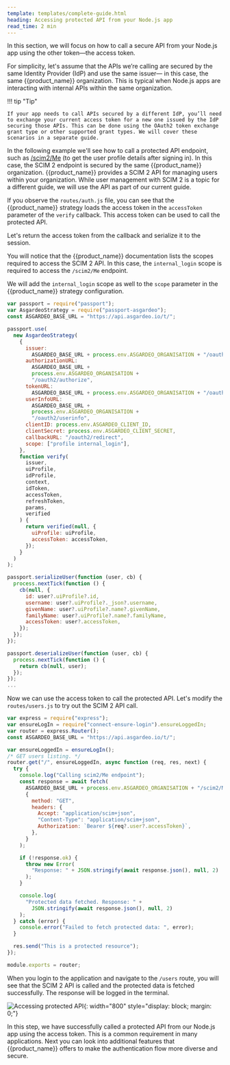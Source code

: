 ```yaml
---
template: templates/complete-guide.html
heading: Accessing protected API from your Node.js app
read_time: 2 min
---
```


In this section, we will focus on how to call a secure API from your Node.js app using the other token—the access token.

For simplicity, let's assume that the APIs we’re calling are secured by the same Identity Provider (IdP) and use the same issuer— in this case, the same {{product_name}} organization. This is typical when Node.js apps are interacting with internal APIs within the same organization.

!!! tip "Tip"

    If your app needs to call APIs secured by a different IdP, you’ll need to exchange your current access token for a new one issued by the IdP securing those APIs. This can be done using the OAuth2 token exchange grant type or other supported grant types. We will cover these scenarios in a separate guide.

In the following example we'll see how to call a protected API endpoint, such as [/scim2/Me](https://wso2.com/asgardeo/docs/apis/scim2-me/) (to get the user profile details after signing in). In this case, the SCIM 2 endpoint is secured by the same {{product_name}} organization. {{product_name}} provides a SCIM 2 API for managing users within your organization. While user management with SCIM 2 is a topic for a different guide, we will use the API as part of our current guide.

If you observe the `routes/auth.js` file, you can see that the {{product_name}} strategy loads the access token in the `accessToken` parameter of the `verify` callback. This access token can be used to call the protected API.

Let's return the access token from the callback and serialize it to the session. 

You will notice that the {{product_name}} documentation lists the scopes required to access the SCIM 2 API. In this case, the `internal_login` scope is required to access the `/scim2/Me` endpoint.

We will add the `internal_login` scope as well to the `scope` parameter in the {{product_name}} strategy configuration.

```javascript hl_lines="23 38 51"
var passport = require("passport");
var AsgardeoStrategy = require("passport-asgardeo");
const ASGARDEO_BASE_URL = "https://api.asgardeo.io/t/";

passport.use(
  new AsgardeoStrategy(
    {
      issuer:
        ASGARDEO_BASE_URL + process.env.ASGARDEO_ORGANISATION + "/oauth2/token",
      authorizationURL:
        ASGARDEO_BASE_URL +
        process.env.ASGARDEO_ORGANISATION +
        "/oauth2/authorize",
      tokenURL:
        ASGARDEO_BASE_URL + process.env.ASGARDEO_ORGANISATION + "/oauth2/token",
      userInfoURL:
        ASGARDEO_BASE_URL +
        process.env.ASGARDEO_ORGANISATION +
        "/oauth2/userinfo",
      clientID: process.env.ASGARDEO_CLIENT_ID,
      clientSecret: process.env.ASGARDEO_CLIENT_SECRET,
      callbackURL: "/oauth2/redirect",
      scope: ["profile internal_login"],
    },
    function verify(
      issuer,
      uiProfile,
      idProfile,
      context,
      idToken,
      accessToken,
      refreshToken,
      params,
      verified
    ) {
      return verified(null, {
        uiProfile: uiProfile,
        accessToken: accessToken,
      });
    }
  )
);

passport.serializeUser(function (user, cb) {
  process.nextTick(function () {
    cb(null, {
      id: user?.uiProfile?.id,
      username: user?.uiProfile?._json?.username,
      givenName: user?.uiProfile?.name?.givenName,
      familyName: user?.uiProfile?.name?.familyName,
      accessToken: user?.accessToken,
    });
  });
});

passport.deserializeUser(function (user, cb) {
  process.nextTick(function () {
    return cb(null, user);
  });
});
...
```

Now we can use the access token to call the protected API. Let's modify the `routes/users.js` to try out the SCIM 2 API call.

```javascript hl_lines="4 8-35"
var express = require("express");
var ensureLogIn = require("connect-ensure-login").ensureLoggedIn;
var router = express.Router();
const ASGARDEO_BASE_URL = "https://api.asgardeo.io/t/";

var ensureLoggedIn = ensureLogIn();
/* GET users listing. */
router.get("/", ensureLoggedIn, async function (req, res, next) {
  try {
    console.log("Calling scim2/Me endpoint");
    const response = await fetch(
      ASGARDEO_BASE_URL + process.env.ASGARDEO_ORGANISATION + "/scim2/Me",
      {
        method: "GET",
        headers: {
          Accept: "application/scim+json",
          "Content-Type": "application/scim+json",
          Authorization: `Bearer ${req?.user?.accessToken}`,
        },
      }
    );

    if (!response.ok) {
      throw new Error(
        "Response: " + JSON.stringify(await response.json(), null, 2)
      );
    }

    console.log(
      "Protected data fetched. Response: " +
        JSON.stringify(await response.json(), null, 2)
    );
  } catch (error) {
    console.error("Failed to fetch protected data: ", error);
  }

  res.send("This is a protected resource");
});

module.exports = router;
```

When you login to the application and navigate to the `/users` route, you will see that the SCIM 2 API is called and the protected data is fetched successfully. The response will be logged in the terminal.

![Accessing protected API]({{base_path}}/complete-guides/nodejs/assets/img/image16.png){: width="800" style="display: block; margin: 0;"}

In this step, we have successfully called a protected API from our Node.js app using the access token. This is a common requirement in many applications. Next you can look into additional features that {{product_name}} offers to make the authentication flow more diverse and secure.